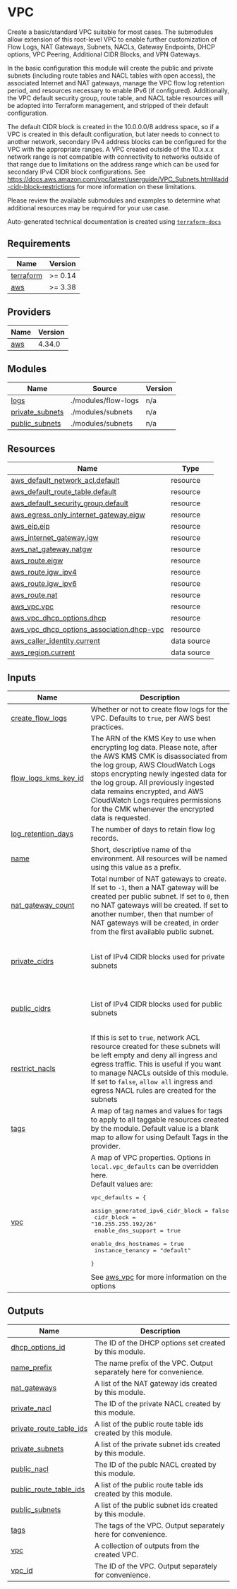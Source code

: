 # VPC

Create a basic/standard VPC suitable for most cases.  The submodules allow extension of this root-level VPC to enable
further customization of Flow Logs, NAT Gateways, Subnets, NACLs, Gateway Endpoints, DHCP options, VPC Peering, Additional CIDR Blocks, and VPN Gateways.

In the basic configuration this module will create the public and private subnets (including route tables and NACL tables
with open access), the associated Internet and NAT gateways, manage the VPC flow log retention period, and resources
necessary to enable IPv6 (if configured).  Additionally, the VPC default security group, route table, and NACL table
resources will be adopted into Terraform management, and stripped of their default configuration.

The default CIDR block is created in the 10.0.0.0/8 address space, so if a VPC is created in this default configuration,
but later needs to connect to another network, secondary IPv4 address blocks can be configured for the VPC with
the appropriate ranges.  A VPC created outside of the 10.x.x.x network range is not compatible with connectivity to networks outside of that range due to
limitations on the address range which can be used for secondary IPv4 CIDR block configurations. See
<https://docs.aws.amazon.com/vpc/latest/userguide/VPC_Subnets.html#add-cidr-block-restrictions> for more information on
these limitations.

Please review the available submodules and examples to determine what additional resources may be required for your use case.
<!-- BEGINNING OF PRE-COMMIT-TERRAFORM DOCS HOOK -->
Auto-generated technical documentation is created using [`terraform-docs`](https://terraform-docs.io/)

## Requirements

| Name | Version |
|------|---------|
| <a name="requirement_terraform"></a> [terraform](#requirement\_terraform) | >= 0.14 |
| <a name="requirement_aws"></a> [aws](#requirement\_aws) | >= 3.38 |

## Providers

| Name | Version |
|------|---------|
| <a name="provider_aws"></a> [aws](#provider\_aws) | 4.34.0 |

## Modules

| Name | Source | Version |
|------|--------|---------|
| <a name="module_logs"></a> [logs](#module\_logs) | ./modules/flow-logs | n/a |
| <a name="module_private_subnets"></a> [private\_subnets](#module\_private\_subnets) | ./modules/subnets | n/a |
| <a name="module_public_subnets"></a> [public\_subnets](#module\_public\_subnets) | ./modules/subnets | n/a |

## Resources

| Name | Type |
|------|------|
| [aws_default_network_acl.default](https://registry.terraform.io/providers/hashicorp/aws/latest/docs/resources/default_network_acl) | resource |
| [aws_default_route_table.default](https://registry.terraform.io/providers/hashicorp/aws/latest/docs/resources/default_route_table) | resource |
| [aws_default_security_group.default](https://registry.terraform.io/providers/hashicorp/aws/latest/docs/resources/default_security_group) | resource |
| [aws_egress_only_internet_gateway.eigw](https://registry.terraform.io/providers/hashicorp/aws/latest/docs/resources/egress_only_internet_gateway) | resource |
| [aws_eip.eip](https://registry.terraform.io/providers/hashicorp/aws/latest/docs/resources/eip) | resource |
| [aws_internet_gateway.igw](https://registry.terraform.io/providers/hashicorp/aws/latest/docs/resources/internet_gateway) | resource |
| [aws_nat_gateway.natgw](https://registry.terraform.io/providers/hashicorp/aws/latest/docs/resources/nat_gateway) | resource |
| [aws_route.eigw](https://registry.terraform.io/providers/hashicorp/aws/latest/docs/resources/route) | resource |
| [aws_route.igw_ipv4](https://registry.terraform.io/providers/hashicorp/aws/latest/docs/resources/route) | resource |
| [aws_route.igw_ipv6](https://registry.terraform.io/providers/hashicorp/aws/latest/docs/resources/route) | resource |
| [aws_route.nat](https://registry.terraform.io/providers/hashicorp/aws/latest/docs/resources/route) | resource |
| [aws_vpc.vpc](https://registry.terraform.io/providers/hashicorp/aws/latest/docs/resources/vpc) | resource |
| [aws_vpc_dhcp_options.dhcp](https://registry.terraform.io/providers/hashicorp/aws/latest/docs/resources/vpc_dhcp_options) | resource |
| [aws_vpc_dhcp_options_association.dhcp-vpc](https://registry.terraform.io/providers/hashicorp/aws/latest/docs/resources/vpc_dhcp_options_association) | resource |
| [aws_caller_identity.current](https://registry.terraform.io/providers/hashicorp/aws/latest/docs/data-sources/caller_identity) | data source |
| [aws_region.current](https://registry.terraform.io/providers/hashicorp/aws/latest/docs/data-sources/region) | data source |

## Inputs

| Name | Description | Type | Default | Required |
|------|-------------|------|---------|:--------:|
| <a name="input_create_flow_logs"></a> [create\_flow\_logs](#input\_create\_flow\_logs) | Whether or not to create flow logs for the VPC. Defaults to `true`, per AWS best practices. | `bool` | `true` | no |
| <a name="input_flow_logs_kms_key_id"></a> [flow\_logs\_kms\_key\_id](#input\_flow\_logs\_kms\_key\_id) | The ARN of the KMS Key to use when encrypting log data. Please note, after the AWS KMS CMK is disassociated from the log group, AWS CloudWatch Logs stops encrypting newly ingested data for the log group. All previously ingested data remains encrypted, and AWS CloudWatch Logs requires permissions for the CMK whenever the encrypted data is requested. | `string` | `null` | no |
| <a name="input_log_retention_days"></a> [log\_retention\_days](#input\_log\_retention\_days) | The number of days to retain flow log records. | `number` | `365` | no |
| <a name="input_name"></a> [name](#input\_name) | Short, descriptive name of the environment. All resources will be named using this value as a prefix. | `string` | n/a | yes |
| <a name="input_nat_gateway_count"></a> [nat\_gateway\_count](#input\_nat\_gateway\_count) | Total number of NAT gateways to create. If set to `-1`, then a NAT gateway will be created per public subnet. If set to `0`, then no NAT gateways will be created. If set to another number, then that number of NAT gateways will be created, in order from the first available public subnet. | `number` | `-1` | no |
| <a name="input_private_cidrs"></a> [private\_cidrs](#input\_private\_cidrs) | List of IPv4 CIDR blocks used for private subnets | `list(string)` | <pre>[<br>  "10.255.255.224/28",<br>  "10.255.255.240/28"<br>]</pre> | no |
| <a name="input_public_cidrs"></a> [public\_cidrs](#input\_public\_cidrs) | List of IPv4 CIDR blocks used for public subnets | `list(string)` | <pre>[<br>  "10.255.255.192/28",<br>  "10.255.255.208/28"<br>]</pre> | no |
| <a name="input_restrict_nacls"></a> [restrict\_nacls](#input\_restrict\_nacls) | If this is set to `true`, network ACL resource created for these subnets will be left empty and deny all ingress and egress traffic. This is useful if you want to manage NACLs outside of this module. If set to `false`, `allow all` ingress and egress NACL rules are created for the subnets | `bool` | `false` | no |
| <a name="input_tags"></a> [tags](#input\_tags) | A map of tag names and values for tags to apply to all taggable resources created by the module. Default value is a blank map to allow for using Default Tags in the provider. | `map(string)` | `{}` | no |
| <a name="input_vpc"></a> [vpc](#input\_vpc) | A map of VPC properties. Options in `local.vpc_defaults` can be overridden here.<br>  Default values are:<pre>vpc_defaults = {<br>    assign_generated_ipv6_cidr_block = false<br>    cidr_block                       = "10.255.255.192/26"<br>    enable_dns_support               = true<br>    enable_dns_hostnames             = true<br>    instance_tenancy                 = "default"<br>  }</pre>See [aws\_vpc](https://registry.terraform.io/providers/hashicorp/aws/latest/docs/resources/vpc) for more information on the options | `map(string)` | `{}` | no |

## Outputs

| Name | Description |
|------|-------------|
| <a name="output_dhcp_options_id"></a> [dhcp\_options\_id](#output\_dhcp\_options\_id) | The ID of the DHCP options set created by this module. |
| <a name="output_name_prefix"></a> [name\_prefix](#output\_name\_prefix) | The name prefix of the VPC. Output separately here for convenience. |
| <a name="output_nat_gateways"></a> [nat\_gateways](#output\_nat\_gateways) | A list of the NAT gateway ids created by this module. |
| <a name="output_private_nacl"></a> [private\_nacl](#output\_private\_nacl) | The ID of the private NACL created by this module. |
| <a name="output_private_route_table_ids"></a> [private\_route\_table\_ids](#output\_private\_route\_table\_ids) | A list of the public route table ids created by this module. |
| <a name="output_private_subnets"></a> [private\_subnets](#output\_private\_subnets) | A list of the private subnet ids created by this module. |
| <a name="output_public_nacl"></a> [public\_nacl](#output\_public\_nacl) | The ID of the publc NACL created by this module. |
| <a name="output_public_route_table_ids"></a> [public\_route\_table\_ids](#output\_public\_route\_table\_ids) | A list of the public route table ids created by this module. |
| <a name="output_public_subnets"></a> [public\_subnets](#output\_public\_subnets) | A list of the public subnet ids created by this module. |
| <a name="output_tags"></a> [tags](#output\_tags) | The tags of the VPC. Output separately here for convenience. |
| <a name="output_vpc"></a> [vpc](#output\_vpc) | A collection of outputs from the created VPC. |
| <a name="output_vpc_id"></a> [vpc\_id](#output\_vpc\_id) | The ID of the VPC. Output separately for convenience. |
<!-- END OF PRE-COMMIT-TERRAFORM DOCS HOOK -->
